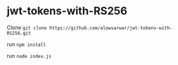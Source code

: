 # jwt-tokens-with-RS256

Clone ``git clone https://github.com/alowsarwar/jwt-tokens-with-RS256.git ``

run ``npm install``

run ``node index.js``
